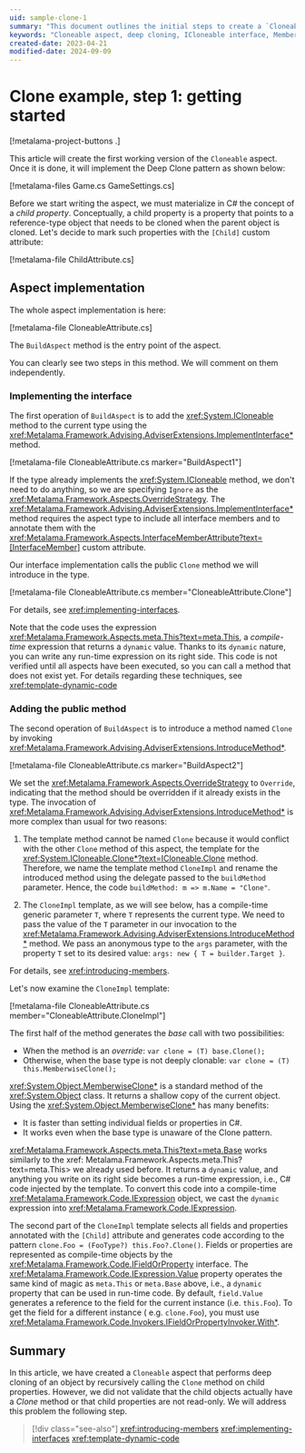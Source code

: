 ```yaml
---
uid: sample-clone-1
summary: "This document outlines the initial steps to create a `Cloneable` aspect in C#, focusing on deep cloning by marking child properties with a custom `[Child]` attribute."
keywords: "Cloneable aspect, deep cloning, ICloneable interface, MemberwiseClone"
created-date: 2023-04-21
modified-date: 2024-09-09
---
```


# Clone example, step 1: getting started

[!metalama-project-buttons .]

This article will create the first working version of the `Cloneable` aspect. Once it is done, it will implement the
Deep Clone pattern as shown below:

[!metalama-files Game.cs GameSettings.cs]

Before we start writing the aspect, we must materialize in C# the concept of a _child property_. Conceptually, a child
property is a property that points to a reference-type object that needs to be cloned when the parent object is cloned.
Let's decide to mark such properties with the `[Child]` custom attribute:

[!metalama-file ChildAttribute.cs]

## Aspect implementation

The whole aspect implementation is here:

[!metalama-file CloneableAttribute.cs]

The `BuildAspect` method is the entry point of the aspect.

You can clearly see two steps in this method. We will comment on them independently.

### Implementing the interface

The first operation of `BuildAspect` is to add the <xref:System.ICloneable> method to the current type using
the <xref:Metalama.Framework.Advising.AdviserExtensions.ImplementInterface*> method.

[!metalama-file CloneableAttribute.cs marker="BuildAspect1"]

If the type already implements the <xref:System.ICloneable> method, we don't need to do anything, so we are
specifying `Ignore` as the <xref:Metalama.Framework.Aspects.OverrideStrategy>.
The <xref:Metalama.Framework.Advising.AdviserExtensions.ImplementInterface*> method requires the aspect type to include
all
interface members and to annotate them with
the <xref:Metalama.Framework.Aspects.InterfaceMemberAttribute?text=[InterfaceMember]> custom attribute.

Our interface implementation calls the public `Clone` method we will introduce in the type.

[!metalama-file CloneableAttribute.cs member="CloneableAttribute.Clone"]

For details, see <xref:implementing-interfaces>.

Note that the code uses the expression <xref:Metalama.Framework.Aspects.meta.This?text=meta.This>, a _compile-time_
expression that returns a `dynamic` value. Thanks to its `dynamic` nature, you can write any run-time expression on its
right side. This code is not verified until all aspects have been executed, so you can call a method that does not exist
yet. For details regarding these techniques, see <xref:template-dynamic-code>

### Adding the public method

The second operation of `BuildAspect` is to introduce a method named `Clone` by
invoking <xref:Metalama.Framework.Advising.AdviserExtensions.IntroduceMethod*>.

[!metalama-file CloneableAttribute.cs marker="BuildAspect2"]

We set the <xref:Metalama.Framework.Aspects.OverrideStrategy> to `Override`, indicating that the method should be
overridden if it already exists in the type. The invocation
of <xref:Metalama.Framework.Advising.AdviserExtensions.IntroduceMethod*> is more complex than usual for two reasons:

1. The template method cannot be named `Clone` because it would conflict with the other `Clone` method of this aspect,
   the template for the <xref:System.ICloneable.Clone*?text=ICloneable.Clone> method. Therefore, we name the template
   method `CloneImpl` and rename the introduced method using the delegate passed to the `buildMethod` parameter. Hence,
   the code `buildMethod: m => m.Name = "Clone"`.

2. The `CloneImpl` template, as we will see below, has a compile-time generic parameter `T`, where `T` represents the
   current type. We need to pass the value of the `T` parameter in our invocation to
   the <xref:Metalama.Framework.Advising.AdviserExtensions.IntroduceMethod*> method. We pass an anonymous type to
   the `args` parameter, with the property `T` set to its desired value:  `args: new { T = builder.Target }`.

For details, see <xref:introducing-members>.

Let's now examine the `CloneImpl` template:

[!metalama-file CloneableAttribute.cs member="CloneableAttribute.CloneImpl"]

The first half of the method generates the _base_ call with two possibilities:

* When the method is an _override_: `var clone = (T) base.Clone();`
* Otherwise, when the base type is not deeply clonable: `var clone = (T) this.MemberwiseClone();`

<xref:System.Object.MemberwiseClone*> is a standard method of the <xref:System.Object> class. It returns a shallow copy
of the current object. Using the <xref:System.Object.MemberwiseClone*> has many benefits:

* It is faster than setting individual fields or properties in C#.
* It works even when the base type is unaware of the Clone pattern.

<xref:Metalama.Framework.Aspects.meta.This?text=meta.Base> works similarly to the xref:
Metalama.Framework.Aspects.meta.This?text=meta.This> we already used before. It returns a `dynamic` value, and anything
you write on its right side becomes a run-time expression, i.e., C# code injected by the template. To convert this code
into a compile-time <xref:Metalama.Framework.Code.IExpression> object, we cast the `dynamic` expression
into <xref:Metalama.Framework.Code.IExpression>.

The second part of the `CloneImpl` template selects all fields and properties annotated with the `[Child]` attribute and
generates code according to the pattern `clone.Foo = (FooType?) this.Foo?.Clone()`. Fields or properties are represented
as compile-time objects by the <xref:Metalama.Framework.Code.IFieldOrProperty> interface.
The <xref:Metalama.Framework.Code.IExpression.Value> property operates the same kind of magic as `meta.This`
or `meta.Base` above, i.e., a `dynamic` property that can be used in run-time code. By default, `field.Value` generates
a reference to the field for the current instance (i.e. `this.Foo`). To get the field for a different instance (
e.g. `clone.Foo`), you must use <xref:Metalama.Framework.Code.Invokers.IFieldOrPropertyInvoker.With*>.

## Summary

In this article, we have created a `Cloneable` aspect that performs deep cloning of an object by recursively calling
the `Clone` method on child properties. However, we did not validate that the child objects actually have a _Clone_
method or that child properties are not read-only. We will address this problem the following step.

> [!div class="see-also"]
> <xref:introducing-members>
> <xref:implementing-interfaces>
> <xref:template-dynamic-code>



